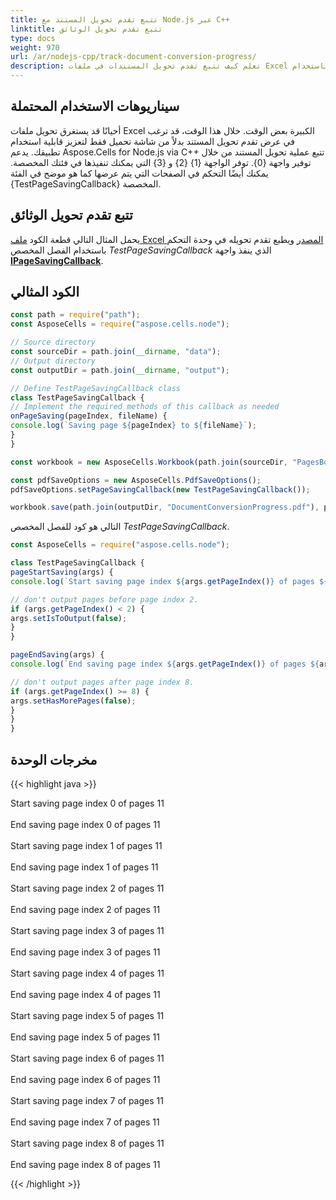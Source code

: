 ```yaml
---  
title: تتبع تقدم تحويل المستند مع Node.js عبر C++  
linktitle: تتبع تقدم تحويل الوثائق  
type: docs  
weight: 970  
url: /ar/nodejs-cpp/track-document-conversion-progress/  
description: تعلم كيف تتبع تقدم تحويل المستندات في ملفات Excel باستخدام Aspose.Cells for Node.js via C++.  
---  
```


## **سيناريوهات الاستخدام المحتملة**  

أحيانًا قد يستغرق تحويل ملفات Excel الكبيرة بعض الوقت. خلال هذا الوقت، قد ترغب في عرض تقدم تحويل المستند بدلاً من شاشة تحميل فقط لتعزيز قابلية استخدام تطبيقك. يدعم Aspose.Cells for Node.js via C++ تتبع عملية تحويل المستند من خلال توفير واجهة {0}. توفر الواجهة {1} {2} و {3} التي يمكنك تنفيذها في فئتك المخصصة. يمكنك أيضًا التحكم في الصفحات التي يتم عرضها كما هو موضح في الفئة {TestPageSavingCallback} المخصصة.  

## **تتبع تقدم تحويل الوثائق**  

يحمل المثال التالي قطعة الكود [ملف Excel المصدر](94896151.xlsx) ويطبع تقدم تحويله في وحدة التحكم باستخدام الفصل المخصص *TestPageSavingCallback* الذي ينفذ واجهة [**IPageSavingCallback**](https://reference.aspose.com/cells/nodejs-cpp/ipagesavingcallback).  

## **الكود المثالي**  

```javascript
const path = require("path");
const AsposeCells = require("aspose.cells.node");

// Source directory
const sourceDir = path.join(__dirname, "data");
// Output directory
const outputDir = path.join(__dirname, "output");

// Define TestPageSavingCallback class
class TestPageSavingCallback {
// Implement the required methods of this callback as needed
onPageSaving(pageIndex, fileName) {
console.log(`Saving page ${pageIndex} to ${fileName}`);
}
}

const workbook = new AsposeCells.Workbook(path.join(sourceDir, "PagesBook1.xlsx"));

const pdfSaveOptions = new AsposeCells.PdfSaveOptions();
pdfSaveOptions.setPageSavingCallback(new TestPageSavingCallback());

workbook.save(path.join(outputDir, "DocumentConversionProgress.pdf"), pdfSaveOptions);
```  

التالي هو كود للفصل المخصص *TestPageSavingCallback*.  

```javascript
const AsposeCells = require("aspose.cells.node");

class TestPageSavingCallback {
pageStartSaving(args) {
console.log(`Start saving page index ${args.getPageIndex()} of pages ${args.getPageCount()}`);

// don't output pages before page index 2.
if (args.getPageIndex() < 2) {
args.setIsToOutput(false);
}
}

pageEndSaving(args) {
console.log(`End saving page index ${args.getPageIndex()} of pages ${args.getPageCount()}`);

// don't output pages after page index 8.
if (args.getPageIndex() >= 8) {
args.setHasMorePages(false);
}
}
}
```  

## **مخرجات الوحدة**  

{{< highlight java >}}  

Start saving page index 0 of pages 11</br>  
End saving page index 0 of pages 11</br>  
Start saving page index 1 of pages 11</br>  
End saving page index 1 of pages 11</br>  
Start saving page index 2 of pages 11</br>  
End saving page index 2 of pages 11</br>  
Start saving page index 3 of pages 11</br>  
End saving page index 3 of pages 11</br>  
Start saving page index 4 of pages 11</br>  
End saving page index 4 of pages 11</br>  
Start saving page index 5 of pages 11</br>  
End saving page index 5 of pages 11</br>  
Start saving page index 6 of pages 11</br>  
End saving page index 6 of pages 11</br>  
Start saving page index 7 of pages 11</br>  
End saving page index 7 of pages 11</br>  
Start saving page index 8 of pages 11</br>  
End saving page index 8 of pages 11  

{{< /highlight >}}  

